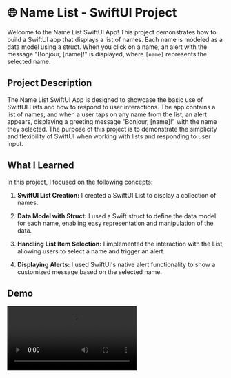 # 🌐 Name List - SwiftUI Project

Welcome to the Name List SwiftUI App! This project demonstrates how to build a SwiftUI app that displays a list of names. Each name is modeled as a data model using a struct. When you click on a name, an alert with the message "Bonjour, [name]!" is displayed, where `[name]` represents the selected name.

## Project Description

The Name List SwiftUI App is designed to showcase the basic use of SwiftUI Lists and how to respond to user interactions. The app contains a list of names, and when a user taps on any name from the list, an alert appears, displaying a greeting message "Bonjour, [name]!" with the name they selected. The purpose of this project is to demonstrate the simplicity and flexibility of SwiftUI when working with lists and responding to user input.
  
## What I Learned

In this project, I focused on the following concepts:

1. **SwiftUI List Creation:** I created a SwiftUI List to display a collection of names.

2. **Data Model with Struct:** I used a Swift struct to define the data model for each name, enabling easy representation and manipulation of the data.

3. **Handling List Item Selection:** I implemented the interaction with the List, allowing users to select a name and trigger an alert.

4. **Displaying Alerts:** I used SwiftUI's native alert functionality to show a customized message based on the selected name.

## Demo

<video src="https://github.com/eliottoblinger/swift-ui-name-list/assets/73584972/0894f1d0-0bc2-4d45-a8fe-13e11597ec10"/>
